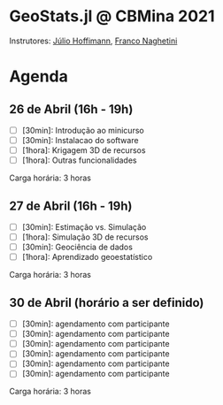 # GeoStats.jl @ CBMina 2021

Instrutores: [Júlio Hoffimann](https://github.com/juliohm), [Franco Naghetini](https://github.com/fnaghetini)

# Agenda

## 26 de Abril (16h - 19h)
- [ ] [30min]: Introdução ao minicurso
- [ ] [30min]: Instalacao do software
- [ ] [1hora]: Krigagem 3D de recursos
- [ ] [1hora]: Outras funcionalidades

Carga horária: 3 horas

## 27 de Abril (16h - 19h)
- [ ] [30min]: Estimação vs. Simulação
- [ ] [1hora]: Simulação 3D de recursos
- [ ] [30min]: Geociência de dados
- [ ] [1hora]: Aprendizado geoestatístico

Carga horária: 3 horas

## 30 de Abril (horário a ser definido)
- [ ] [30min]: agendamento com participante
- [ ] [30min]: agendamento com participante
- [ ] [30min]: agendamento com participante
- [ ] [30min]: agendamento com participante
- [ ] [30min]: agendamento com participante
- [ ] [30min]: agendamento com participante

Carga horária: 3 horas
